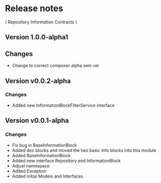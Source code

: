 # Release notes
( Repository Information Contracts )

## Version 1.0.0-alpha1
## Changes
* Change to correct composer alpha sem ver
 
## Version v0.0.2-alpha
### Changes
* Added new InformationBlockFilterService interface 

## Version v0.0.1-alpha
### Changes
* Fix bug in BaseInformationBlock
* Added doc blocks and moved the two basic info blocks into this module
* Added BaseInformationBlock
* Added new interface Repository and InformationBlock
* Adjust namespace
* Added Exception
* Added initial Models and Interfaces